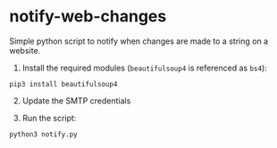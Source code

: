 # notify-web-changes
Simple python script to notify when changes are made to a string on a website.

1. Install the required modules (`beautifulsoup4` is referenced as `bs4`):
```
pip3 install beautifulsoup4
```

2. Update the SMTP credentials

3. Run the script:
```
python3 notify.py
```